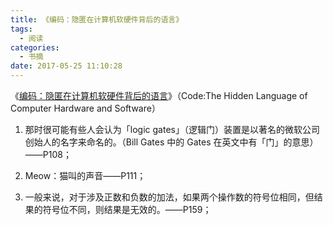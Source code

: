 ```yaml
---
title: 《编码：隐匿在计算机软硬件背后的语言》
tags:
  - 阅读
categories:
  - 书摘
date: 2017-05-25 11:10:28
---
```


《[编码：隐匿在计算机软硬件背后的语言](https://book.douban.com/subject/4822685/)》（Code:The Hidden Language of Computer Hardware and Software）

<!-- more -->

1. 那时很可能有些人会认为「logic gates」（逻辑门）装置是以著名的微软公司创始人的名字来命名的。（Bill Gates 中的 Gates 在英文中有「门」的意思）——P108；

2. Meow：猫叫的声音——P111；

3. 一般来说，对于涉及正数和负数的加法，如果两个操作数的符号位相同，但结果的符号位不同，则结果是无效的。——P159；
